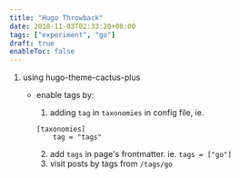```yaml
---
title: "Hugo Throwback"
date: 2018-11-03T02:33:20+08:00
tags: ["experiment", "go"]
draft: true
enableToc: false
---
```


1. using hugo-theme-cactus-plus
    - enable tags by:
        1. adding `tag` in `taxonomies` in config file, ie.

        ```
        [taxonomies]
            tag = "tags"
        ``` 
        2. add `tags` in page's frontmatter. ie. `tags = ["go"]`
        3. visit posts by tags from `/tags/go`